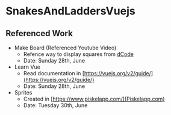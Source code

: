 # SnakesAndLaddersVuejs

## Referenced Work

 - Make Board (Referenced Youtube Video)
	- Refence way to display squares from [dCode](https://www.youtube.com/watch?v=rqb4FgVNrrM) 
	- Date: Sunday 28th, June
-  Learn Vue
	- Read documentation in [https://vuejs.org/v2/guide/](https://vuejs.org/v2/guide/)
	- Date: Sunday 28th, June
- Sprites
	- Created in [https://www.piskelapp.com/](Piskelapp.com)
	- Date: Tuesday 30th, June

